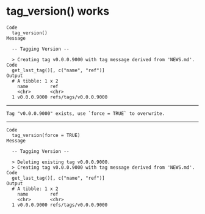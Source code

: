 # tag_version() works

    Code
      tag_version()
    Message
      
      -- Tagging Version --
      
      > Creating tag v0.0.0.9000 with tag message derived from 'NEWS.md'.
    Code
      get_last_tag()[, c("name", "ref")]
    Output
      # A tibble: 1 x 2
        name        ref                  
        <chr>       <chr>                
      1 v0.0.0.9000 refs/tags/v0.0.0.9000

---

    Tag "v0.0.0.9000" exists, use `force = TRUE` to overwrite.

---

    Code
      tag_version(force = TRUE)
    Message
      
      -- Tagging Version --
      
      > Deleting existing tag v0.0.0.9000.
      > Creating tag v0.0.0.9000 with tag message derived from 'NEWS.md'.
    Code
      get_last_tag()[, c("name", "ref")]
    Output
      # A tibble: 1 x 2
        name        ref                  
        <chr>       <chr>                
      1 v0.0.0.9000 refs/tags/v0.0.0.9000

